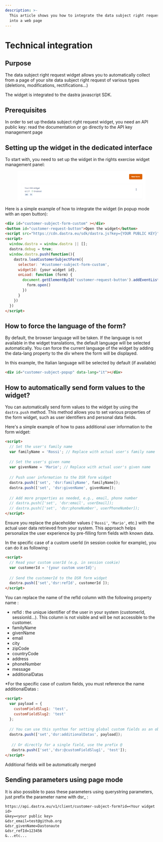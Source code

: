 ```yaml
---
description: >-
  This article shows you how to integrate the data subject right request widget
  into a web page
---
```


# Technical integration

## Purpose

The data subject right request widget allows you to automatically collect from a page of your site data subject right request of various types (deletions, modifications, rectifications...)&#x20;

The widget is integrated to the dastra javascript SDK.

## Prerequisites

In order to set up thedata subject right request widget, you need an API public key: read the documentation or go directly to the API key management page

## Setting up the widget in the dedicated interface

To start with, you need to set up the widget in the rights exercise widget management panel:

<figure><img src="../../.gitbook/assets/image (332).png" alt=""><figcaption></figcaption></figure>

Here is a simple example of how to integrate the widget (in popup mode with an open button):

```html
<div id="customer-subject-form-custom" ></div>
<button id="customer-request-button">Open the widget</button>
<script src="https://cdn.dastra.eu/sdk/dastra.js?key={YOUR PUBLIC KEY}" async></script>
<script>
  window.dastra = window.dastra || [];
  dastra.debug = true;
  window.dastra.push(function(){
    dastra.loadCustomerSubjectForm({
      selector: '#customer-subject-form-custom',
      widgetId: {your widget id},
      onLoad: function (form) {
        document.getElementById('customer-request-button').addEventListener('click',function () {
          form.open()
        })
      }
    })
  })
</script>
```

## How to force the language of the form?

By default, the browser language will be taken. If the language is not available in the widget translations, the default language will be selected automatically. You can force the current language of the widget by adding the data-lang property to the div where the form will be displayed.

In this example, the Italian language will be selected by default (if available)

```html
<div id="customer-subject-popup" data-lang="it"></div>
```

## How to automatically send form values to the widget?

You can automatically send form values to the widget by using the `dastra.push` method. This method allows you to set various properties of the form widget, such as user identifiers and personal data fields.

Here's a simple example of how to pass additional user information to the form widget:

```html
<script>
  // Set the user's family name
  var familyName = 'Rossi'; // Replace with actual user's family name
  
  // Set the user's given name
  var givenName = 'Mario'; // Replace with actual user's given name
  
  // Push user information to the DSR form widget
  dastra.push(['set', 'dsr:familyName', familyName]);
  dastra.push(['set', 'dsr:givenName', givenName]);
  
  // Add more properties as needed, e.g., email, phone number
  // dastra.push(['set', 'dsr:email', userEmail]);
  // dastra.push(['set', 'dsr:phoneNumber', userPhoneNumber]);
</script>
```

Ensure you replace the placeholder values (`'Rossi'`, `'Mario'`, etc.) with the actual user data retrieved from your system. This approach helps personalize the user experience by pre-filling form fields with known data.

In the specific case of a custom userId (in session cookie for example), you can do it as following :

```html
<script>
  // Read your custom userId (e.g. in session cookie)
  var customerId = '{your custom userId}';
  
  // Send the customerId to the DSR form widget
  dastra.push(['set','dsr:refId', customerId ]);
</script>
```



You can replace the name of the refId column with the following property name :

* refId : the unique identifier of the user in your system (customerId, sessionId...). This column is not visible and will be not accessible to the customer.
* familyName
* givenName
* email
* city
* zipCode
* countryCode
* address
* phoneNumber
* message
* additionalDatas

\*For the specific case of custom fields, you must reference the name additionalDatas :

```html
<script>
  var payload = {
    customFieldSlug1: 'test', 
    customFieldSlug2: 'test'
  };
  
  // You can use this synthax for setting global custom fields as an object
  dastra.push(['set','dsr:additionalDatas', payload]);
  
   // Or directly for a single field, use the prefix @
   dastra.push(['set','dsr:@customFieldSlug1', 'test']);
</script>
```

Additional fields will be automatically merged

## Sending parameters using page mode

It is also possible to pass these parameters using querystring parameters, just prefix the parameter name with dsr\_ :

```
https://api.dastra.eu/v1/client/customer-subject-form?id=<Your widget id>
&key=<your public key>
&dsr_email=test@github.org
&dsr_givenName=Dastonaute
&dsr_refId=123456
&...etc...
```
